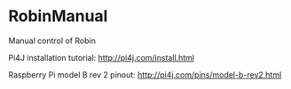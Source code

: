 # RobinManual
Manual control of Robin

Pi4J installation tutorial: http://pi4j.com/install.html

Raspberry Pi model B rev 2 pinout: http://pi4j.com/pins/model-b-rev2.html
